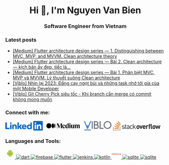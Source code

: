 <h1 align="center">Hi 👋, I'm Nguyen Van Bien</h1>
<h3 align="center">Software Engineer from Vietnam</h3>

### Latest posts
<!-- BLOG-POST-LIST:START -->
- [[Medium] Flutter architecture design series — 1. Distinguishing between MVC, MVP, and MVVM. Clean architecture theory](https://medium.com/@nvbien/flutter-architecture-design-series-1-b65d44238d7b)
- [[Medium] Flutter architecture design series — Bài 2. Clean architecture — kịch bản ấy đẹp, tiếc là…](https://medium.com/@nvbien/flutter-architecture-design-series-bài-2-clean-architecture-kịch-bản-ấy-đẹp-tiếc-là-ddce8a23d81b)
- [[Medium] Flutter architecture design series — Bài 1. Phân biệt MVC, MVP và MVVM. Lý thuyết suông Clean architecture](https://medium.com/@nvbien/mvc-mvp-mvvm-và-clean-architecture-dưới-góc-nhìn-của-một-flutter-dev-5f319397ec80)
- [[Viblo] Nhìn lại 2023: Đắng cay ngọt bùi và những task nhớ tới già của một Mobile Developer](https://viblo.asia/p/nhin-lai-2023-dang-cay-ngot-bui-va-nhung-task-nho-toi-gia-cua-mot-mobile-developer-38X4EgoXLN2)
- [[Viblo] Git Cherry Pick siêu tốc - Khi branch cần merge có commit không mong muốn](https://viblo.asia/p/git-cherry-pick-sieu-toc-khi-branch-can-merge-co-commit-khong-mong-muon-38X4EP62VN2)
<!-- BLOG-POST-LIST:END -->

<h3 align="left">Connect with me:</h3>
<p align="left">
    <a href="https://linkedin.com/in/nvbien2000" target="blank"><img align="center"
            src="https://github.com/nvbien2000/nvbien2000/raw/main/linkedin.png" alt="nvbien2000" height="30" /></a>
    <a href="https://medium.com/@nvbien" target="blank"><img align="center"
            src="https://github.com/nvbien2000/nvbien2000/raw/main/medium.png" alt="@nvbien" height="30" /></a>
    <a href="https://viblo.asia/u/nvbien" target="blank"><img align="center"
            src="https://github.com/nvbien2000/nvbien2000/raw/main/viblo.png" alt="@nvbien" height="30" /></a>
    <a href="https://stackoverflow.com/users/19992458" target="blank"><img align="center"
            src="https://github.com/nvbien2000/nvbien2000/raw/main/stackoverflow.png" alt="19992458" height="30" /></a>
</p>

<h3 align="left">Languages and Tools:</h3>
<p align="left">
    <a href="https://developer.android.com" target="_blank" rel="noreferrer"> <img
            src="https://raw.githubusercontent.com/devicons/devicon/master/icons/android/android-original-wordmark.svg"
            alt="android" height="30" />
    </a>
    <a href="https://dart.dev" target="_blank" rel="noreferrer">
        <img src="https://www.vectorlogo.zone/logos/dartlang/dartlang-icon.svg" alt="dart" height="30" />
    </a>
    <a href="https://firebase.google.com/" target="_blank" rel="noreferrer">
        <img src="https://www.vectorlogo.zone/logos/firebase/firebase-icon.svg" alt="firebase" height="30" />
    </a>
    <a href="https://flutter.dev" target="_blank" rel="noreferrer">
        <img src="https://www.vectorlogo.zone/logos/flutterio/flutterio-icon.svg" alt="flutter" height="30" />
    </a>
    <a href="https://www.jenkins.io" target="_blank" rel="noreferrer">
        <img src="https://www.vectorlogo.zone/logos/jenkins/jenkins-icon.svg" alt="jenkins" height="30" />
    </a>
    <a href="https://kotlinlang.org" target="_blank" rel="noreferrer">
        <img src="https://www.vectorlogo.zone/logos/kotlinlang/kotlinlang-icon.svg" alt="kotlin" height="30" />
    </a>
    <a href="https://www.oracle.com/" target="_blank" rel="noreferrer">
        <img src="https://raw.githubusercontent.com/devicons/devicon/master/icons/oracle/oracle-original.svg"
            alt="oracle" height="30" />
    </a>
    <a href="https://www.sqlite.org/" target="_blank" rel="noreferrer">
        <img src="https://www.vectorlogo.zone/logos/sqlite/sqlite-icon.svg" alt="sqlite" height="30" />
    </a>
    <a href="https://www.sonarsource.com/products/sonarqube/" target="_blank" rel="noreferrer">
        <img src="https://cdn.worldvectorlogo.com/logos/sonarqube.svg" alt="sqlite" height="30" />
    </a>
</p>
